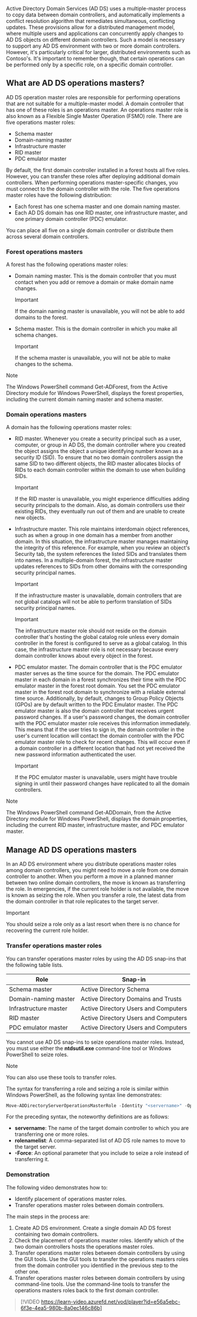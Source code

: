 Active Directory Domain Services (AD DS) uses a multiple-master process to copy data between domain controllers, and automatically implements a conflict resolution algorithm that remediates simultaneous, conflicting updates. These provisions allow for a distributed management model, where multiple users and applications can concurrently apply changes to AD DS objects on different domain controllers. Such a model is necessary to support any AD DS environment with two or more domain controllers. However, it's particularly critical for larger, distributed environments such as Contoso's. It's important to remember though, that certain operations can be performed only by a specific role, on a specific domain controller.

## What are AD DS operations masters?

AD DS operation master roles are responsible for performing operations that are not suitable for a multiple-master model. A domain controller that has one of these roles is an operations master. An operations master role is also known as a Flexible Single Master Operation (FSMO) role. There are five operations master roles:

 -  Schema master
 -  Domain-naming master
 -  Infrastructure master
 -  RID master
 -  PDC emulator master

By default, the first domain controller installed in a forest hosts all five roles. However, you can transfer these roles after deploying additional domain controllers. When performing operations master-specific changes, you must connect to the domain controller with the role. The five operations master roles have the following distribution:

 -  Each forest has one schema master and one domain naming master.
 -  Each AD DS domain has one RID master, one infrastructure master, and one primary domain controller (PDC) emulator.

You can place all five on a single domain controller or distribute them across several domain controllers.

### Forest operations masters

A forest has the following operations master roles:

 -  Domain naming master. This is the domain controller that you must contact when you add or remove a domain or make domain name changes.
    
    > [!IMPORTANT]
    > If the domain naming master is unavailable, you will not be able to add domains to the forest.
 -  Schema master. This is the domain controller in which you make all schema changes.
    
    > [!IMPORTANT]
    > If the schema master is unavailable, you will not be able to make changes to the schema.

> [!NOTE]
> The Windows PowerShell command Get-ADForest, from the Active Directory module for Windows PowerShell, displays the forest properties, including the current domain naming master and schema master.

### Domain operations masters

A domain has the following operations master roles:

 -  RID master. Whenever you create a security principal such as a user, computer, or group in AD DS, the domain controller where you created the object assigns the object a unique identifying number known as a security ID (SID). To ensure that no two domain controllers assign the same SID to two different objects, the RID master allocates blocks of RIDs to each domain controller within the domain to use when building SIDs.
    
    > [!IMPORTANT]
    > If the RID master is unavailable, you might experience difficulties adding security principals to the domain. Also, as domain controllers use their existing RIDs, they eventually run out of them and are unable to create new objects.
 -  Infrastructure master. This role maintains interdomain object references, such as when a group in one domain has a member from another domain. In this situation, the infrastructure master manages maintaining the integrity of this reference. For example, when you review an object's Security tab, the system references the listed SIDs and translates them into names. In a multiple-domain forest, the infrastructure master updates references to SIDs from other domains with the corresponding security principal names.
    
    > [!IMPORTANT]
    > If the infrastructure master is unavailable, domain controllers that are not global catalogs will not be able to perform translation of SIDs security principal names.
    
    > [!IMPORTANT]
    > The infrastructure master role should not reside on the domain controller that's hosting the global catalog role unless every domain controller in the forest is configured to serve as a global catalog. In this case, the infrastructure master role is not necessary because every domain controller knows about every object in the forest.
 -  PDC emulator master. The domain controller that is the PDC emulator master serves as the time source for the domain. The PDC emulator master in each domain in a forest synchronizes their time with the PDC emulator master in the forest root domain. You set the PDC emulator master in the forest root domain to synchronize with a reliable external time source. Additionally, by default, changes to Group Policy Objects (GPOs) are by default written to the PDC Emulator master. The PDC emulator master is also the domain controller that receives urgent password changes. If a user's password changes, the domain controller with the PDC emulator master role receives this information immediately. This means that if the user tries to sign in, the domain controller in the user's current location will contact the domain controller with the PDC emulator master role to check for recent changes. This will occur even if a domain controller in a different location that had not yet received the new password information authenticated the user.
    
    > [!IMPORTANT]
    > If the PDC emulator master is unavailable, users might have trouble signing in until their password changes have replicated to all the domain controllers.

> [!NOTE]
> The Windows PowerShell command Get-ADDomain, from the Active Directory module for Windows PowerShell, displays the domain properties, including the current RID master, infrastructure master, and PDC emulator master.

## Manage AD DS operations masters

In an AD DS environment where you distribute operations master roles among domain controllers, you might need to move a role from one domain controller to another. When you perform a move in a planned manner between two online domain controllers, the move is known as transferring the role. In emergencies, if the current role holder is not available, the move is known as seizing the role. When you transfer a role, the latest data from the domain controller in that role replicates to the target server.

> [!IMPORTANT]
> You should seize a role only as a last resort when there is no chance for recovering the current role holder.

### Transfer operations master roles

You can transfer operations master roles by using the AD DS snap-ins that the following table lists.

| **Role**              | **Snap-in**                          |
| --------------------- | ------------------------------------ |
| Schema master         | Active Directory Schema              |
| Domain-naming master  | Active Directory Domains and Trusts  |
| Infrastructure master | Active Directory Users and Computers |
| RID master            | Active Directory Users and Computers |
| PDC emulator master   | Active Directory Users and Computers |

You cannot use AD DS snap-ins to seize operations master roles. Instead, you must use either the **ntdsutil.exe** command-line tool or Windows PowerShell to seize roles.

> [!NOTE]
> You can also use these tools to transfer roles.

The syntax for transferring a role and seizing a role is similar within Windows PowerShell, as the following syntax line demonstrates:

```powershell
Move-ADDirectoryServerOperationsMasterRole -Identity "<servername>" -OperationsMasterRole "<rolenamelist>" -Force
```

For the preceding syntax, the noteworthy definitions are as follows:

 -  **servername**: The name of the target domain controller to which you are transferring one or more roles.
 -  **rolenamelist**: A comma-separated list of AD DS role names to move to the target server.
 -  **-Force**: An optional parameter that you include to seize a role instead of transferring it.

### Demonstration

The following video demonstrates how to:

 -  Identify placement of operations master roles.
 -  Transfer operations master roles between domain controllers.

The main steps in the process are:

1.  Create AD DS environment. Create a single domain AD DS forest containing two domain controllers.
2.  Check the placement of operations master roles. Identify which of the two domain controllers hosts the operations master roles.
3.  Transfer operations master roles between domain controllers by using the GUI tools. Use the GUI tools to transfer the operations masters roles from the domain controller you identified in the previous step to the other one.
4.  Transfer operations master roles between domain controllers by using command-line tools. Use the command-line tools to transfer the operations masters roles back to the first domain controller.

> [!VIDEO https://learn-video.azurefd.net/vod/player?id=e56a5ebc-6f3e-4ea5-980b-8a0ec146c86b]
